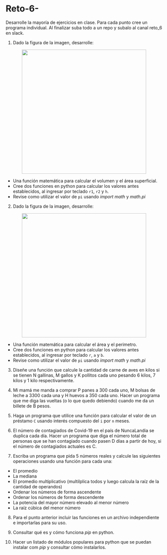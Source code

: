 # Reto-6-
Desarrolle la mayoría de ejercicios en clase. Para cada punto cree un programa individual. Al finalizar suba todo a un repo y subalo al canal reto_6 en slack.

1. Dado la figura de la imagen, desarrolle:

<div align='center'>
<figure> <img src="https://i.postimg.cc/FRvCmpxx/image.png" alt="" width="400" height="auto"/></br>
<figcaption><b></b></figcaption></figure>
</div>

+ Una función matemática para calcular el volumen y el área superficial.
+ Cree dos funciones en python para calcular los valores antes establecidos, al ingresar por teclado `r1`, `r2` y `h`.
+ Revise como utilizar el valor de `pi` usando *import math* y *math.pi*

2. Dado la figura de la imagen, desarrolle:

<div align='center'>
<figure> <img src="https://i.postimg.cc/1t4MrzsL/image.png" alt="" width="400" height="auto"/></br>
<figcaption><b></b></figcaption></figure>
</div>

+ Una función matemática para calcular el área y el perimetro.
+ Cree dos funciones en python para calcular los valores antes establecidos, al ingresar por teclado `r`, `a` y `b`.
+ Revise como utilizar el valor de `pi` usando *import math* y *math.pi*

3. Diseñe una función que calcule la cantidad de carne de aves en kilos si se tienen N gallinas, M gallos y K pollitos cada uno pesando 6 kilos, 7 kilos y 1 kilo respectivamente.

4. Mi mamá me manda a comprar P panes a 300 cada uno, M bolsas de leche a  3300 cada una y H huevos a  350 cada uno. Hacer un programa que me diga las vueltas (o lo que quedo debiendo) cuando me da un billete de B pesos.

5. Haga un programa que utilice una función para calcular el valor de un préstamo `C` usando interés compuesto del `i` por `n` meses.

6. El número de contagiados de Covid-19 en el país de NuncaLandia se duplica cada día. Hacer un programa que diga el número total de personas que se han contagiado cuando pasen D días a partir de hoy, si el número de contagiados actuales es C.

7. Escriba un programa que pida 5 números reales y calcule las siguientes operaciones usando una función para cada una:
  + El promedio
  + La mediana 
  + El promedio multiplicativo (multilplica todos y luego calcula la raíz de la cantidad de operandos)
  + Ordenar los números de forma ascendente
  + Ordenar los números de forma descendente
  + La potencia del mayor número elevado al menor número
  + La raíz cúbica del menor número

8. Para el punto anterior incluir las funciones en un archivo independiente e importarlas para su uso.

9. Consultar qué es y cómo funciona *pip* en python.

10. Hacer un listado de módulos populares para python que se puedan instalar com *pip* y consultar cómo instalarlos.


